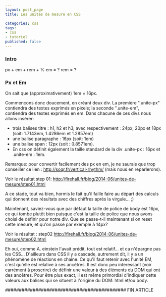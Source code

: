 ```yaml
---
layout: post_page
title: Les unités de mesure en CSS

categories: css
tags:
- css
- tutoriel
published: false
---
```




### Intro

px + em + rem + %
em = ?
rem = ?

### Px et Em

On sait que (approximativement) 1em = 16px.

Commencons donc doucement, en créant deux div. La première ".unite-px" contiendra des textes exprimés en pixels; la seconde ".unite-em", contiendra des textes exprimés en em.
Dans chacune de ces divs nous allons insérer: 
- trois balises titre : h1, h2 et h3, avec respectivement : 24px, 20px et 18px (soit: 1.7143em, 1.4286em et 1.2857em)
- une balise paragraphe : 16px (soit: 1em)
- une balise span : 12px (soit : 0.8571em).
- En css on définit également la taille standard de la div .unite-px : 16px et .unite-em : 1em.

Remarque: pour convertir facilement des px en em, je ne saurais que trop conseiller ce lien : http://soqr.fr/vertical-rhythm/ (mais nous en reparlerons).

Voir le résultat step 01: http://firehall.fr/blog/2014-06/unites-de-mesure/step01.html

A ce stade, tout va bien, hormis le fait qu'il faille faire au départ des calculs qui donnent des résultats avec des chiffres après la virgule... ;)

Maintenant, saviez-vous que par défaut la taille de police de body est 16px, ce qui tombe plutôt bien puisque c'est la taille de police que nous avons choisi de définir pour notre div.
Que se passe-t-il maintenant si on reset cette mesure, et qu'on passe par exemple à 14px?

Voir le résultat : step02 http://firehall.fr/blog/2014-06/unites-de-mesure/step02.html

Eh oui, comme A. einstein l'avait prédit, tout est relatif... et ca n'épargne pas les CSS... D'ailleurs dans CSS il y a cascade, autrement dit, il y a un phénomène de réactions en chaine.
Ce qu'il faut retenir avec l'unité EM, c'est qu'elle est relative à ses ancêtres. Il est donc peu interessant (voir carrément à proscrire) de définir une valeur à des éléments du DOM qui ont des ancêtres. Pour être plus exact, il est même primordial d'indiquer cette valeurs aux balises qui se situent à l'origine du DOM: html et/ou body.

############################################
FIN ARTICLE

